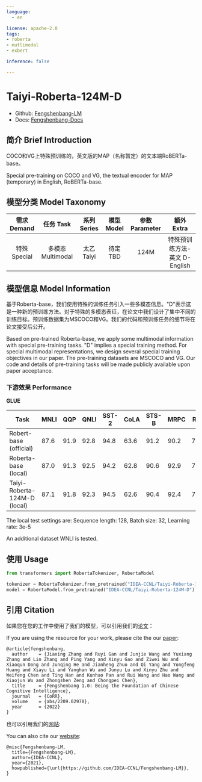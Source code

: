 ```yaml
---
language: 
  - en

license: apache-2.0
tags:
- roberta
- mutlimodal
- exbert

inference: false

---
```


# Taiyi-Roberta-124M-D

- Github: [Fengshenbang-LM](https://github.com/IDEA-CCNL/Fengshenbang-LM)
- Docs: [Fengshenbang-Docs](https://fengshenbang-doc.readthedocs.io/)

## 简介 Brief Introduction

COCO和VG上特殊预训练的，英文版的MAP（名称暂定）的文本端RoBERTa-base。

Special pre-training on COCO and VG, the textual encoder for MAP (temporary) in English, RoBERTa-base.

## 模型分类 Model Taxonomy

|  需求 Demand  | 任务 Task       | 系列 Series      | 模型 Model    | 参数 Parameter | 额外 Extra |
|  :----:  | :----:  | :----:  | :----:  | :----:  | :----:  |
| 特殊 Special | 多模态 Multimodal | 太乙 Taiyi | 待定 TBD |      124M      |     特殊预训练方法-英文 D-English     |

## 模型信息 Model Information

基于Roberta-base，我们使用特殊的训练任务引入一些多模态信息。"D"表示这是一种新的预训练方法。对于特殊的多模态表征，在论文中我们设计了集中不同的训练目标。预训练数据集为MSCOCO和VG。我们的代码和预训练任务的细节将在论文接受后公开。

Based on pre-trained Roberta-base, we apply some multimodal information with special pre-training tasks. "D" implies a special training method. For special multimodal representations, we design several special training objectives in our paper. The pre-training datasets are MSCOCO and VG. Our code and details of pre-training tasks will be made publicly available upon paper acceptance.

### 下游效果 Performance

**GLUE**

| Task                   | MNLI | QQP  | QNLI | SST-2 | CoLA | STS-B | MRPC | RTE  | WNLI |
|------------------------|------|------|------|-------|------|-------|------|------|------|
| Robert-base (official) | 87.6 | 91.9 | 92.8 | 94.8  | 63.6 | 91.2  | 90.2 | 78.7 |   -  |
| Roberta-base (local)   | 87.0 | 91.3 | 92.5 | 94.2  | 62.8 | 90.6  | 92.9 | 78.0 | 56.3 |
| Taiyi-Roberta-124M-D (local) | 87.1 | 91.8 | 92.3 | 94.5  | 62.6 | 90.4  | 92.4 | 78.7 | 56.3 |

The local test settings are:
Sequence length: 128, Batch size: 32, Learning rate: 3e-5

An additional dataset WNLI is tested.

## 使用 Usage

```python
from transformers import RobertaTokenizer, RobertaModel

tokenizer = RobertaTokenizer.from_pretrained("IDEA-CCNL/Taiyi-Roberta-124M-D")
model = RobertaModel.from_pretrained("IDEA-CCNL/Taiyi-Roberta-124M-D")
```

## 引用 Citation

如果您在您的工作中使用了我们的模型，可以引用我们的[论文](https://arxiv.org/abs/2209.02970)：

If you are using the resource for your work, please cite the our [paper](https://arxiv.org/abs/2209.02970):

```text
@article{fengshenbang,
  author    = {Jiaxing Zhang and Ruyi Gan and Junjie Wang and Yuxiang Zhang and Lin Zhang and Ping Yang and Xinyu Gao and Ziwei Wu and Xiaoqun Dong and Junqing He and Jianheng Zhuo and Qi Yang and Yongfeng Huang and Xiayu Li and Yanghan Wu and Junyu Lu and Xinyu Zhu and Weifeng Chen and Ting Han and Kunhao Pan and Rui Wang and Hao Wang and Xiaojun Wu and Zhongshen Zeng and Chongpei Chen},
  title     = {Fengshenbang 1.0: Being the Foundation of Chinese Cognitive Intelligence},
  journal   = {CoRR},
  volume    = {abs/2209.02970},
  year      = {2022}
}
```

也可以引用我们的[网站](https://github.com/IDEA-CCNL/Fengshenbang-LM/):

You can also cite our [website](https://github.com/IDEA-CCNL/Fengshenbang-LM/):

```text
@misc{Fengshenbang-LM,
  title={Fengshenbang-LM},
  author={IDEA-CCNL},
  year={2021},
  howpublished={\url{https://github.com/IDEA-CCNL/Fengshenbang-LM}},
}
```
